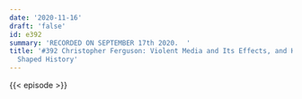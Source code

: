 ```yaml
---
date: '2020-11-16'
draft: 'false'
id: e392
summary: 'RECORDED ON SEPTEMBER 17th 2020.  '
title: '#392 Christopher Ferguson: Violent Media and Its Effects, and How Madness
  Shaped History'
---
```

{{< episode >}}
